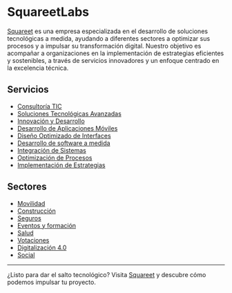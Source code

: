 # SquareetLabs

[Squareet](https://www.squareet.com) es una empresa especializada en el desarrollo de soluciones tecnológicas a medida, ayudando a diferentes sectores a optimizar sus procesos y a impulsar su transformación digital. Nuestro objetivo es acompañar a organizaciones en la implementación de estrategias eficientes y sostenibles, a través de servicios innovadores y un enfoque centrado en la excelencia técnica.

## Servicios

- [Consultoría TIC](https://www.squareet.com/consultoria-tecnologica)  
- [Soluciones Tecnológicas Avanzadas](https://www.squareet.com/soluciones-tecnologicas-avanzadas)  
- [Innovación y Desarrollo](https://www.squareet.com/innovacion-y-desarrollo)  
- [Desarrollo de Aplicaciones Móviles](https://www.squareet.com/desarrollo-de-aplicaciones-para-moviles)  
- [Diseño Optimizado de Interfaces](https://www.squareet.com/desarrollo-optimizado-de-interfaces)  
- [Desarrollo de software a medida](https://www.squareet.com/desarrollo-de-software)  
- [Integración de Sistemas](https://www.squareet.com/integracion-de-sistemas)  
- [Optimización de Procesos](https://www.squareet.com/optimizacion-de-procesos)  
- [Implementación de Estrategias](https://www.squareet.com/implementacion-de-estrategias)

## Sectores

- [Movilidad](https://www.squareet.com/movilidad)  
- [Construcción](https://www.squareet.com/contech)  
- [Seguros](https://www.squareet.com/insurtech)  
- [Eventos y formación](https://www.squareet.com/events)  
- [Salud](https://www.squareet.com/healthtech)  
- [Votaciones](https://www.squareet.com/votetech)  
- [Digitalización 4.0](https://www.squareet.com/digitalization)  
- [Social](https://www.squareet.com/social)

---

¿Listo para dar el salto tecnológico? Visita [Squareet](https://www.squareet.com) y descubre cómo podemos impulsar tu proyecto.
